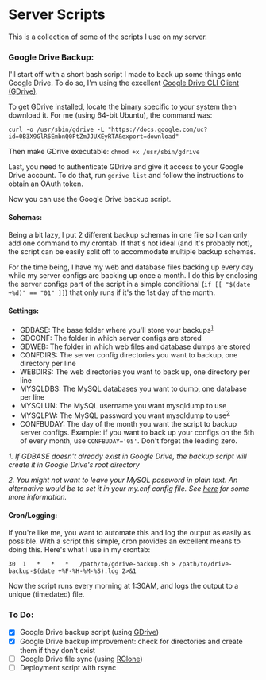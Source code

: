 # Server Scripts

This is a collection of some of the scripts I use on my server.

### Google Drive Backup:

I'll start off with a short bash script I made to back up some things onto Google Drive. To do so, I'm using the excellent [Google Drive CLI Client (GDrive)][1].

To get GDrive installed, locate the binary specific to your system then download it. For me (using 64-bit Ubuntu), the command was:

`curl -o /usr/sbin/gdrive -L "https://docs.google.com/uc?id=0B3X9GlR6EmbnQ0FtZmJJUXEyRTA&export=download"`

Then make GDrive executable: `chmod +x /usr/sbin/gdrive`

Last, you need to authenticate GDrive and give it access to your Google Drive account. To do that, run `gdrive list` and follow the instructions to obtain an OAuth token. 

Now you can use the Google Drive backup script.

#### Schemas:

Being a bit lazy, I put 2 different backup schemas in one file so I can only add one command to my crontab. If that's not ideal (and it's probably not), the script can be easily split off to accommodate multiple backup schemas.

For the time being, I have my web and database files backing up every day while my server configs are backing up once a month. I do this by enclosing the server configs part of the script in a simple conditional (`if [[ "$(date +%d)" == "01" ]]`) that only runs if it's the 1st day of the month.

#### Settings:

- GDBASE: The base folder where you'll store your backups<sup>[1](#1)</sup>
- GDCONF: The folder in which server configs are stored
- GDWEB: The folder in which web files and database dumps are stored
- CONFDIRS: The server config directories you want to backup, one directory per line
- WEBDIRS: The web directories you want to back up, one directory per line
- MYSQLDBS: The MySQL databases you want to dump, one database per line
- MYSQLUN: The MySQL username you want mysqldump to use
- MYSQLPW: The MySQL password you want mysqldump to use<sup>[2](#2)</sup>
- CONFBUDAY: The day of the month you want the script to backup server configs. Example: if you want to back up your configs on the 5th of every month, use `CONFBUDAY='05'`. Don't forget the leading zero.

*<a name="1">1</a>. If GDBASE doesn't already exist in Google Drive, the backup script will create it in Google Drive's root directory*

*<a name="2">2</a>. You might not want to leave your MySQL password in plain text. An alternative would be to set it in your my.cnf config file. See [here][3] for some more information.*

#### Cron/Logging:

If you're like me, you want to automate this and log the output as easily as possible. With a script this simple, cron provides an excellent means to doing this. Here's what I use in my crontab:

`30  1   *   *   *   /path/to/gdrive-backup.sh > /path/to/drive-backup-$(date +%F-%H-%M-%S).log 2>&1`

Now the script runs every morning at 1:30AM, and logs the output to a unique (timedated) file.

### To Do:
- [X] Google Drive backup script (using [GDrive][1])
- [X] Google Drive backup improvement: check for directories and create them if they don't exist
- [ ] Google Drive file sync (using [RClone][2])
- [ ] Deployment script with rsync

[1]: https://github.com/prasmussen/gdrive
[2]: https://github.com/ncw/rclone/
[3]: https://stackoverflow.com/a/9293090